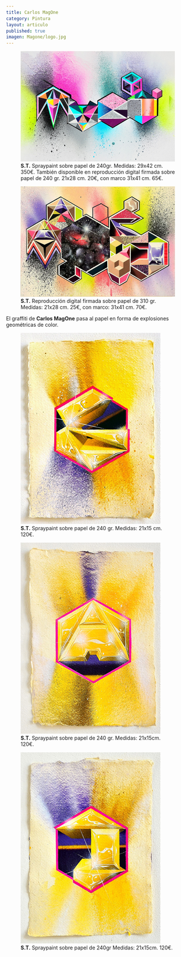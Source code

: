 ```yaml
---
title: Carlos MagOne
category: Pintura
layout: articulo
published: true
imagen: Magone/logo.jpg
---
```



<div class="figure-group">
<figure>
	<a href="/images/Magone/MAG1.jpg"><img src="/images/Magone/MAG1.jpg" alt="image"></a>
	<figcaption><b>S.T.</b>
Spraypaint sobre papel de 240gr.
Medidas: 29x42 cm. 350€. También disponible en reproducción digital firmada sobre papel de 240 gr. 21x28 cm. 20€, con marco 31x41 cm. 65€.</figcaption>
</figure>

<figure>
	<a href="/images/Magone/MAG2.jpg"><img src="/images/Magone/MAG2.jpg" alt="image"></a>
	<figcaption><b>S.T.</b> 
Reproducción digital firmada sobre papel de 310 gr.
Medidas: 21x28 cm. 25€, con marco: 31x41 cm. 70€.</figcaption>
</figure>
</div>

El graffiti de **Carlos MagOne**  pasa al papel en forma de explosiones geométricas de color. 

<div class="figure-group">

<figure>
	<a href="/images/Magone/TRÍPTICO1.jpg"><img src="/images/Magone/TRÍPTICO1.jpg" alt="image"></a>
	<figcaption><b>S.T.</b>
Spraypaint sobre papel de 240 gr.
Medidas: 21x15 cm. 120€. </figcaption>
</figure>

<figure>
	<a href="/images/Magone/ TRÍPTICO2.jpg"><img src="/images/Magone/TRÍPTICO2.jpg" alt="image"></a>
	<figcaption><b>S.T.</b>
Spraypaint sobre papel de 240 gr.
Medidas: 21x15cm. 120€.</figcaption>
</figure>

<figure>
	<a href="/images/Magone/TRÍPTICO3.jpg"><img src="/images/Magone/TRÍPTICO3.jpg" alt="image"></a>
	<figcaption><b> S.T.</b>
Spraypaint sobre papel de 240gr
Medidas: 21x15cm. 120€.</figcaption>
</figure>
</div>




